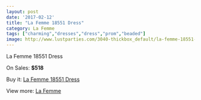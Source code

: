 ```yaml
---
layout: post
date: '2017-02-12'
title: "La Femme 18551 Dress"
category: La Femme
tags: ["charming","dresses","dress","prom","beaded"]
image: http://www.lustparties.com/3040-thickbox_default/la-femme-18551-dress.jpg
---
```

La Femme 18551 Dress

On Sales: **$518**
<a href="https://www.lustparties.com/en/la-femme/996-la-femme-18551-dress.html"><amp-img layout="responsive" width="600" height="600" src="//www.lustparties.com/3040-thickbox_default/la-femme-18551-dress.jpg" alt="La Femme 18551 Dress 0" /></a>
<a href="https://www.lustparties.com/en/la-femme/996-la-femme-18551-dress.html"><amp-img layout="responsive" width="600" height="600" src="//www.lustparties.com/3041-thickbox_default/la-femme-18551-dress.jpg" alt="La Femme 18551 Dress 1" /></a>

Buy it: [La Femme 18551 Dress](https://www.lustparties.com/en/la-femme/996-la-femme-18551-dress.html "La Femme 18551 Dress")

View more: [La Femme](https://www.lustparties.com/en/4-la-femme "La Femme")